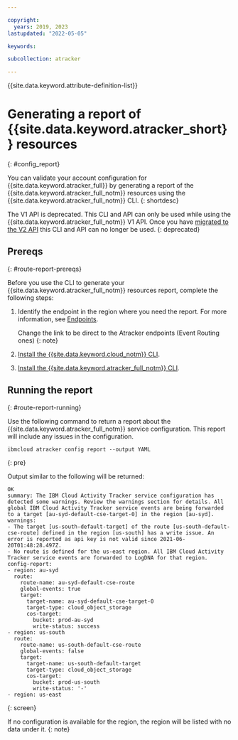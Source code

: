 ```yaml
---

copyright:
  years: 2019, 2023
lastupdated: "2022-05-05"

keywords:

subcollection: atracker

---
```


{{site.data.keyword.attribute-definition-list}}


# Generating a report of {{site.data.keyword.atracker_short}} resources
{: #config_report}

You can validate your account configuration for {{site.data.keyword.atracker_full}} by generating a report of the {{site.data.keyword.atracker_full_notm}} resources using the {{site.data.keyword.atracker_full_notm}} CLI.
{: shortdesc}

The V1 API is deprecated. This CLI and API can only be used while using the {{site.data.keyword.atracker_full_notm}} V1 API.  Once you have [migrated to the V2 API](/docs/atracker?topic=atracker-migrate-resources) this CLI and API can no longer be used.
{: deprecated}

## Prereqs
{: #route-report-prereqs}

Before you use the CLI to generate your {{site.data.keyword.atracker_full_notm}} resources report, complete the following steps:

1. Identify the endpoint in the region where you need the report. For more information, see [Endpoints](/docs/atracker?topic=atracker-endpoints#endpoints_api).

    Change the link to be direct to the Atracker endpoints (Event Routing ones)
    {: note}

2. [Install the {{site.data.keyword.cloud_notm}} CLI](/docs/cli?topic=cli-install-ibmcloud-cli).

3. [Install the {{site.data.keyword.atracker_full_notm}} CLI](/docs/atracker?topic=atracker-activity-tracking-cli#activity-tracking-cli-prereq).


## Running the report
{: #route-report-running}

Use the following command to return a report about the {{site.data.keyword.atracker_full_notm}} service configuration.  This report will include any issues in the configuration.

```text
ibmcloud atracker config report --output YAML
```
{: pre}

Output similar to the following will be returned:

```text
OK
summary: The IBM Cloud Activity Tracker service configuration has detected some warnings. Review the warnings section for details. All global IBM Cloud Activity Tracker service events are being forwarded to a target [au-syd-default-cse-target-0] in the region [au-syd].
warnings:
- The target [us-south-default-target] of the route [us-south-default-cse-route] defined in the region [us-south] has a write issue. An error is reported as api key is not valid since 2021-06-20T01:48:28.497Z.
- No route is defined for the us-east region. All IBM Cloud Activity Tracker service events are forwarded to LogDNA for that region.
config-report:
- region: au-syd
  route:
    route-name: au-syd-default-cse-route
    global-events: true
    target:
      target-name: au-syd-default-cse-target-0
      target-type: cloud_object_storage
      cos-target:
        bucket: prod-au-syd
        write-status: success
- region: us-south
  route:
    route-name: us-south-default-cse-route
    global-events: false
    target:
      target-name: us-south-default-target
      target-type: cloud_object_storage
      cos-target:
        bucket: prod-us-south
        write-status: '-'
- region: us-east
```
{: screen}

If no configuration is available for the region, the region will be listed with no data under it.
{: note}
